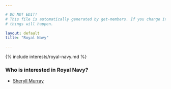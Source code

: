 ```yaml
---

# DO NOT EDIT!
# This file is automatically generated by get-members. If you change it, bad
# things will happen.

layout: default
title: "Royal Navy"

---
```


{% include interests/royal-navy.md %}

### Who is interested in Royal Navy?


* [Sheryll Murray](members/sheryll-murray.html)
